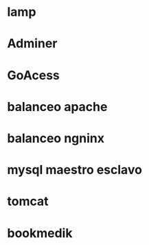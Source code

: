 # lamp



# Adminer

# GoAcess

# balanceo apache

# balanceo ngninx

# mysql maestro esclavo

# tomcat

# bookmedik
